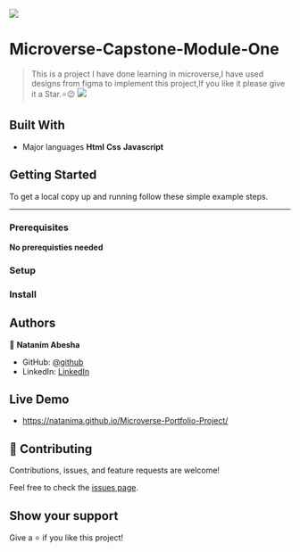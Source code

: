 ![](https://img.shields.io/badge/Microverse-blueviolet)

# Microverse-Capstone-Module-One

> This is a project I have done learning in microverse,I have used designs from figma to implement this project,If you like it please give it a Star.⭐️:wink:
![](assets/NatanimPortfolio.png)

## Built With

- Major languages
**Html**
**Css**
**Javascript**




## Getting Started


To get a local copy up and running follow these simple example steps.
****

### Prerequisites
**No prerequisties needed**

### Setup



### Install


## Authors

👤 **Natanim Abesha**

- GitHub: [@github](https://https://github.com/NatanimA)
- LinkedIn: [LinkedIn](https://linkedin.com/in/natanim-abesha-04a39823a)

## Live Demo
- https://natanima.github.io/Microverse-Portfolio-Project/


## 🤝 Contributing

Contributions, issues, and feature requests are welcome!

Feel free to check the [issues page](../../issues/).

## Show your support

Give a ⭐️ if you like this project!


